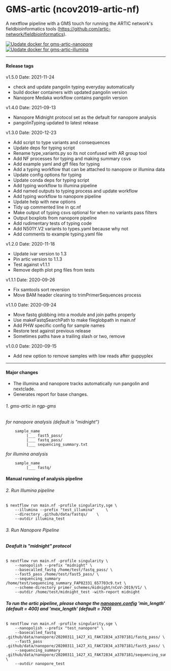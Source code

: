 # GMS-artic (ncov2019-artic-nf)

A nextflow pipeline with a GMS touch for running the ARTIC network's fieldbioinformatics tools (https://github.com/artic-network/fieldbioinformatics).

[![Update docker for gms-artic-nanopore](https://github.com/JD2112/gms-artic/actions/workflows/pull_request.yml/badge.svg)](https://github.com/JD2112/gms-artic/actions/workflows/pull_request.yml) [![Update docker for gms-artic-illumina](https://github.com/JD2112/gms-artic/actions/workflows/build_docker_image.yml/badge.svg?branch=main)](https://github.com/JD2112/gms-artic/actions/workflows/build_docker_image.yml) 
______________
#### Release tags
v1.5.0
Date: 2021-11-24
* check and update pangolin typing everyday automatically
* build docker containers with updated pangolin version
* Nanopore Medaka workflow contains pangolin version 

v1.4.0
Date: 2021-09-13
* Nanopore Midnight protocol set as the default for nanopore analysis
* pangolinTyping updated to latest release

v1.3.0
Date: 2020-12-23
* Add script to type variants and consequences
* Update deps for typing script
* Rename type_variants.py so its not confused with AR group tool
* Add NF processes for typing and making summary csvs
* Add example yaml and gff files for typing
* Add a typing workflow that can be attached to nanopore or illumina data
* Update config options for typing
* Update conda deps for typing script
* Add typing workflow to illumina pipeline
* Add named outputs to typing process and update workflow
* Add typing workflow to nanopore pipeline
* Update help with new options
* Tidy up commented line in qc.nf
* Make output of typing csvs optional for when no variants pass filters
* Output boxplots from nanopore pipeline
* Add rudimentary tests of typing code
* Add N501Y.V2 variants to types.yaml because why not
* Add comments to example typing.yaml file

v1.2.0
Date: 2020-11-18
* Update ivar version to 1.3
* Pin artic version to 1.1.3
* Test against v1.1.1
* Remove depth plot png files from tests

v1.1.1
Date: 2020-09-26
* Fix samtools sort reversion
* Move BAM header cleaning to trimPrimerSequences process

v1.1.0
Date: 2020-09-24
* Move fastq globbing into a module and join paths properly
* Use makeFastqSearchPath to make fileglobpath in main.nf
* Add PHW specific config for sample names
* Restore test against previous release
* Sometimes paths have a trailing slash or two, remove

v1.0.0
Date: 2020-09-15
* Add new option to remove samples with low reads after guppyplex 

------------
#### Major changes

* The illumina and nanopore tracks automatically run pangolin and nextclade.
* Generates report for base changes.

###### 1. gms-artic in ngp-gms

*for nanopore analysis (default is "midnight")*
```
    sample_name
         |___ fast5_pass/
         |___ fastq_pass/
         |___ sequencing_summary.txt
```
*for illumina analysis*
```
    sample_name     
         |___ fastq/
```
#### Manual running of analysis pipeline
###### 2. Run Illumina pipeline
```
$ nextflow run main.nf -profile singularity,sge \
    --illumina --prefix "test_illumina"     \
    --directory .github/data/fastqs/    \
    --outdir illumina_test
```

###### 3. Run Nanopore Pipeline
###### **Deafult is "midnight" protocol**
```
$ nextflow run main.nf -profile singularity \
    --nanopolish --prefix "midnight" \
    --basecalled_fastq /home/test/fastq_pass/ \
    --fast5_pass /home/test/fast5_pass/ \
    --sequencing_summary /home/test/sequencing_summary_FAP82331_657703c9.txt \
    --scheme-directory primer_schemes/midnight/nCoV-2019/V1/ \
    --outdir /home/test/midnight_test -with-report midnight
```
###### **To run the artic pipeline, please change the [nanopore.config](https://github.com/JD2112/gms-artic/blob/master/conf/nanopore.config) 'min_length' (default = 400) and 'max_length' (default = 700)**

```
$ nextflow run main.nf -profile singularity,sge \
    --nanopolish --prefix "test_nanopore" \
    --basecalled_fastq .github/data/nanopore/20200311_1427_X1_FAK72834_a3787181/fastq_pass/ \
    --fast5_pass .github/data/nanopore/20200311_1427_X1_FAK72834_a3787181/fast5_pass/ \
    --sequencing_summary .github/data/nanopore/20200311_1427_X1_FAK72834_a3787181/sequencing_summary_FAK72834_298b7829.txt \
    --outdir nanopore_test
```
